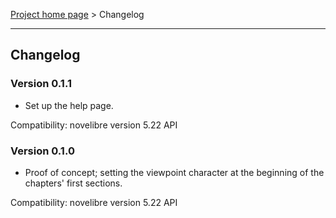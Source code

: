 [Project home page](../) > Changelog

------------------------------------------------------------------------

## Changelog


### Version 0.1.1

- Set up the help page.

Compatibility: novelibre version 5.22 API


### Version 0.1.0

- Proof of concept; setting the viewpoint character at the beginning of the 
  chapters' first sections.

Compatibility: novelibre version 5.22 API
